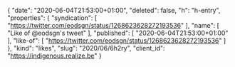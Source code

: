 {
  "date": "2020-06-04T21:53:00+01:00",
  "deleted": false,
  "h": "h-entry",
  "properties": {
    "syndication": [
      "https://twitter.com/eodsgn/status/1268623628272193536"
    ],
    "name": [
      "Like of @eodsgn's tweet"
    ],
    "published": [
      "2020-06-04T21:53:00+01:00"
    ],
    "like-of": [
      "https://twitter.com/eodsgn/status/1268623628272193536"
    ]
  },
  "kind": "likes",
  "slug": "2020/06/6h2ry",
  "client_id": "https://indigenous.realize.be"
}
